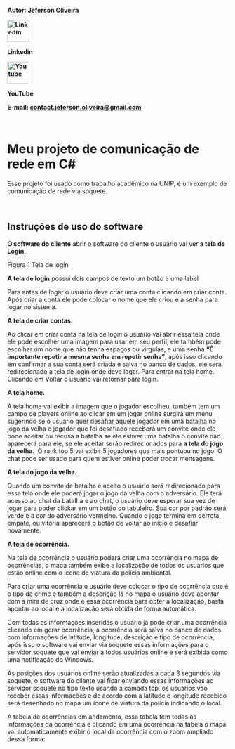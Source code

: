 <p><strong>Autor: Jeferson Oliveira</strong></p>
<p><strong><a href="https://www.linkedin.com/in/jeferson-oliveira-8335051b6/"><img style="border-style: none;" src="https://www.transparentpng.com/thumb/linkedin/linkedin-icon-png-4.png" alt="Linkedin" width="50" height="50" /></a></strong></p>
<p><strong>Linkedin</strong></p>
<p><strong><a href="https://www.youtube.com/channel/UCz-iNlr68eMM1N5vcsBSJrw"><img src="https://portal.ifba.edu.br/irece/institucional/documentos-institucionais/ascom_ifba_irece/imagens/youtube-icon-14.png" alt="Youtube" width="50" height="50" /></a></strong></p>
<p><strong>YouTube</strong></p>
<p><strong>E-mail: <a href="mailto:contact.jeferson.oliveira@gmail.com">contact.jeferson.oliveira@gmail.com</a></strong></p>
<p>&nbsp;</p>
<h1>Meu projeto de comunica&ccedil;&atilde;o de rede em C#</h1>
<p>Esse projeto foi usado como trabalho acad&ecirc;mico na UNIP, &eacute; um exemplo de comunica&ccedil;&atilde;o de rede via soquete.</p>
<p>&nbsp;</p>
<h2>Instru&ccedil;&otilde;es de uso do software</h2>
<p><strong>O software do cliente</strong> abrir o software do cliente o usu&aacute;rio vai ver <strong>a tela de Login.</strong></p>
<p>Figura 1 Tela de login</p>
<p><strong>A tela de login</strong> possui dois campos de texto um bot&atilde;o e uma label</p>
<p>Para antes de logar o usu&aacute;rio deve criar uma conta clicando em criar conta. Ap&oacute;s criar a conta ele pode colocar o nome que ele criou e a senha para logar no sistema.</p>
<p><strong>A tela de criar contas.</strong></p>
<p>Ao clicar em criar conta na tela de login o usu&aacute;rio vai abrir essa tela onde ele pode escolher uma imagem para usar em seu perfil, ele tamb&eacute;m pode escolher um nome que n&atilde;o tenha espa&ccedil;os ou virgulas, e uma senha <strong>&ldquo;&Eacute; importante repetir a mesma senha em repetir senha&rdquo;</strong>, ap&oacute;s isso clicando em confirmar a sua conta ser&aacute; criada e salva no banco de dados, ele ser&aacute; redirecionado a tela de login onde deve logar. Para entrar na tela home. Clicando em Voltar o usu&aacute;rio vai retornar para login.</p>
<p><strong>A tela home.</strong></p>
<p>A tela home vai exibir a imagem que o jogador escolheu, tamb&eacute;m tem um campo de players online ao clicar em um jogar online surgir&aacute; um menu sugerindo se o usu&aacute;rio quer desafiar aquele jogador em uma batalha no jogo da velha o jogador que foi desafiado receber&aacute; um convite onde ele pode aceitar ou recusa a batalha se ele estiver uma batalha o convite n&atilde;o aparecer&aacute; para ele, se ele aceitar ser&atilde;o redirecionados para <strong>a tela do jogo da velha</strong>.&nbsp; O rank top 5 vai exibir 5 jogadores que mais pontuou no jogo. O chat pode ser usado para quem estiver online poder trocar mensagens.</p>
<p><strong>A tela do jogo da velha.</strong></p>
<p>Quando um convite de batalha &eacute; aceito o usu&aacute;rio ser&aacute; redirecionado para essa tela onde ele poder&aacute; jogar o jogo da velha com o advers&aacute;rio. Ele ter&aacute; acesso ao chat da batalha e ao chat, o usu&aacute;rio deve esperar sua vez de jogar para poder clickar em um bot&atilde;o do tabuleiro. Sua cor por padr&atilde;o ser&aacute; verde e a cor do advers&aacute;rio vermelho. Quando o jogo termina em derrota, empate, ou vit&oacute;ria aparecer&aacute; o bot&atilde;o de voltar ao in&iacute;cio e desafiar novamente.</p>
<p><strong>A tela de ocorr&ecirc;ncia.</strong></p>
<p>Na tela de ocorr&ecirc;ncia o usu&aacute;rio poder&aacute; criar uma ocorr&ecirc;ncia no mapa de ocorr&ecirc;ncias, o mapa tamb&eacute;m exibe a localiza&ccedil;&atilde;o de todos os usu&aacute;rios que est&atilde;o online com o &iacute;cone de viatura da pol&iacute;cia ambiental.</p>
<p>Para criar uma ocorr&ecirc;ncia o usu&aacute;rio deve colocar o tipo de ocorr&ecirc;ncia que &eacute; o tipo de crime e tamb&eacute;m a descri&ccedil;&atilde;o l&aacute; no mapa o usu&aacute;rio deve apontar com a mira de cruz onde &eacute; essa ocorr&ecirc;ncia para obter a localiza&ccedil;&atilde;o, basta apontar ao local e a localiza&ccedil;&atilde;o ser&aacute; obtida de forma autom&aacute;tica.</p>
<p>Com todas as informa&ccedil;&otilde;es inseridas o usu&aacute;rio j&aacute; pode criar uma ocorr&ecirc;ncia clicando em gerar ocorr&ecirc;ncia, a ocorr&ecirc;ncia ser&aacute; salva no banco de dados com informa&ccedil;&otilde;es de latitude, longitude, descri&ccedil;&atilde;o e tipo de ocorr&ecirc;ncia, ap&oacute;s isso o software vai enviar via soquete essas informa&ccedil;&otilde;es para o servidor soquete que vai enviar a todos usu&aacute;rios online e ser&aacute; exibida como uma notifica&ccedil;&atilde;o do Windows.</p>
<p>As posi&ccedil;&otilde;es dos usu&aacute;rios online ser&atilde;o atualizadas a cada 3 segundos via soquete, o software do cliente vai ficar enviando essas informa&ccedil;&otilde;es ao servidor soquete no tipo texto usando a camada tcp, os usu&aacute;rios v&atilde;o receber essas informa&ccedil;&otilde;es e de acordo com a latitude e longitude recebido ser&aacute; desenhado no mapa um &iacute;cone de viatura da pol&iacute;cia indicando o local.</p>
<p>A tabela de ocorr&ecirc;ncias em andamento, essa tabela tem todas as informa&ccedil;&otilde;es da ocorr&ecirc;ncia e clicando em uma ocorr&ecirc;ncia na tabela o mapa vai automaticamente exibir o local da ocorr&ecirc;ncia com o zoom ampliado dessa forma:</p>
